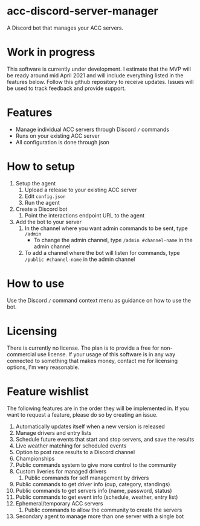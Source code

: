 # acc-discord-server-manager
A Discord bot that manages your ACC servers.

# Work in progress
This software is currently under development. I estimate that the MVP will be ready around mid April 2021 and will include everything listed in the features below. Follow this github repository to receive updates. Issues will be used to track feedback and provide support.

# Features
- Manage individual ACC servers through Discord `/` commands
- Runs on your existing ACC server
- All configuration is done through json

# How to setup
1. Setup the agent
    1. Upload a release to your existing ACC server
    1. Edit `config.json`
    1. Run the agent
1. Create a Discord bot
    1. Point the interactions endpoint URL to the agent
1. Add the bot to your server
    1. In the channel where you want admin commands to be sent, type `/admin`
        * To change the admin channel, type `/admin #channel-name` in the admin channel
    1. To add a channel where the bot will listen for commands, type `/public #channel-name` in the admin channel

# How to use
Use the Discord `/` command context menu as guidance on how to use the bot.

# Licensing
There is currently no license. The plan is to provide a free for non-commercial use license. If your usage of this software is in any way connected to something that makes money, contact me for licensing options, I'm very reasonable.

# Feature wishlist
The following features are in the order they will be implemented in. If you want to request a feature, please do so by creating an issue.

1. Automatically updates itself when a new version is released
1. Manage drivers and entry lists
1. Schedule future events that start and stop servers, and save the results
1. Live weather matching for scheduled events
1. Option to post race results to a Discord channel
1. Championships
1. Public commands system to give more control to the community
1. Custom liveries for managed drivers
    1. Public commands for self management by drivers
1. Public commands to get driver info (cup, category, standings)
1. Public commands to get servers info (name, password, status)
1. Public commands to get event info (schedule, weather, entry list)
1. Ephemeral/temporary ACC servers
    1. Public commands to allow the community to create the servers
1. Secondary agent to manage more than one server with a single bot
